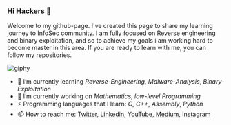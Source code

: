 ### Hi Hackers 👋

Welcome to my github-page. I've created this page to share my learning journey to InfoSec community.
I am fully focused on Reverse engineering and binary exploitation, and so to achieve my goals i am working hard to become master in this area.
If you are ready to learn with me, you can follow my repositories.


![giphy](https://user-images.githubusercontent.com/116346668/215870370-484e42da-51b7-4e70-a892-cb26f41e008a.gif)


- 🌱 I’m currently learning *Reverse-Engineering*, *Malware-Analysis*, *Binary-Exploitation*
- 🔭 I’m currently working on *Mathematics*, *low-level Programming*
- ⚡ Programming languages that I learn: *C*, *C++*, *Assembly*, *Python* 
- 📫 How to reach me: 
[Twitter](https://twitter.com/TurkishHoodie_?t=UF7bfCW0QG7bjqExWhA2sQ&s=35),
[Linkedin](https://www.linkedin.com/in/ahmetgoker/),
[YouTube](https://www.youtube.com/@TurkishHoodie),
[Medium](https://0xcd4.medium.com/),
[Instagram](https://www.instagram.com/0xcd4_/)





<!--![giphy1](https://user-images.githubusercontent.com/116346668/215871614-51da6014-31d6-4102-9596-b8bcc2e271f3.gif)

**0xCD4/0xCD4** is a ✨ _special_ ✨ repository because its `README.md` (this file) appears on your GitHub profile.

Here are some ideas to get you started:

- 🔭 I’m currently working on ...
- 🌱 I’m currently learning ...
- 👯 I’m looking to collaborate on ...
- 🤔 I’m looking for help with ...
- 💬 Ask me about ...
- 📫 How to reach me: ...
- 😄 Pronouns: ...
- ⚡ Fun fact: ...
-->
